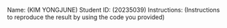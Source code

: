 Name: (KIM YONGJUNE)
Student ID: (20235039)
Instructions: (Instructions to reproduce the result by using the code you provided) 
